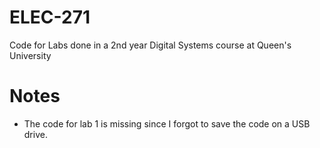 # ELEC-271
Code for Labs done in a 2nd year Digital Systems course at Queen's University
# Notes
- The code for lab 1 is missing since I forgot to save the code on a USB drive.
